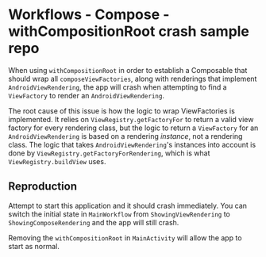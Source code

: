 # Workflows - Compose - withCompositionRoot crash sample repo

When using `withCompositionRoot` in order to establish a Composable that should wrap
all `composeViewFactories`, along with renderings that implement `AndroidViewRendering`, the app
will crash when attempting to find a `ViewFactory` to render an `AndroidViewRendering`.

The root cause of this issue is how the logic to wrap ViewFactories is implemented. It relies
on `ViewRegistry.getFactoryFor` to return a valid view factory for every rendering class, but the
logic to return a `ViewFactory` for an `AndroidViewRendering` is based on a rendering _instance_,
not a rendering class. The logic that takes `AndroidViewRendering`'s instances into account is done
by `ViewRegistry.getFactoryForRendering`, which is what `ViewRegistry.buildView` uses.

## Reproduction

Attempt to start this application and it should crash immediately. You can switch the initial state
in `MainWorkflow` from `ShowingViewRendering` to `ShowingComposeRendering` and the app will still
crash.

Removing the `withCompositionRoot` in `MainActivity` will allow the app to start as normal.